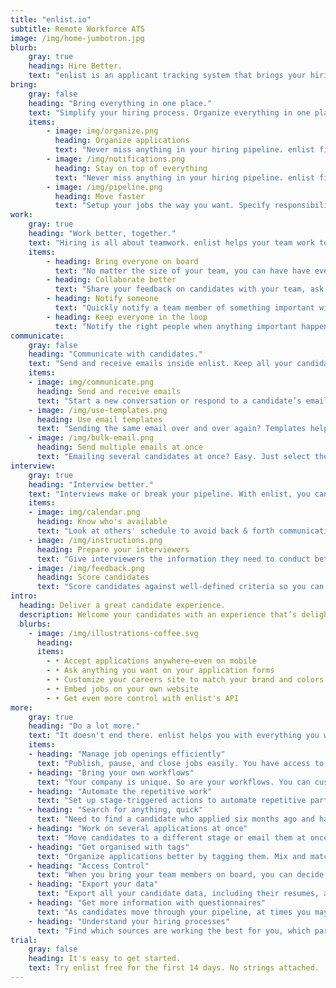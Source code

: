 ```yaml
---
title: "enlist.io"
subtitle: Remote Workforce ATS
image: /img/home-jumbotron.jpg
blurb:
    gray: true
    heading: Hire Better.
    text: "enlist is an applicant tracking system that brings your hiring back in control. Collaborate with your team, communicate with your candidates, get more out of your interviews, automate what's repetitive, and make better decisions."
bring:
    gray: false
    heading: "Bring everything in one place."
    text: "Simplify your hiring process. Organize everything in one place, know what needs your attention, and move faster."
    items:
        - image: img/organize.png
          heading: Organize applications  
          text: "Never miss anything in your hiring pipeline. enlist finds what needs your attention so you don't have to."
        - image: /img/notifications.png
          heading: Stay on top of everything
          text: "Never miss anything in your hiring pipeline. enlist finds what needs your attention so you don't have to."
        - image: /img/pipeline.png
          heading: Move faster
          text: "Setup your jobs the way you want. Specify responsibilities for different team members. Automate what's repetitive."
work:
    gray: true
    heading: "Work better, together."
    text: "Hiring is all about teamwork. enlist helps your team work together to make better hiring decisions."
    items:
        - heading: Bring everyone on board  
          text: "No matter the size of your team, you can have have everyone contribute with enlist."
        - heading: Collaborate better
          text: "Share your feedback on candidates with your team, ask for their feedback, and manage it all easily."
        - heading: Notify someone  
          text: "Quickly notify a team member of something important with a simple @mention."
        - heading: Keep everyone in the loop
          text: "Notify the right people when anything important happens, automatically."
communicate: 
    gray: false
    heading: "Communicate with candidates."
    text: "Send and receive emails inside enlist. Keep all your candidate communication in one place."
    items:
    - image: img/communicate.png
      heading: Send and receive emails  
      text: "Start a new conversation or respond to a candidate’s email from inside enlist."
    - image: /img/use-templates.png
      heading: Use email templates
      text: "Sending the same email over and over again? Templates help you save yourself some time and work."
    - image: /img/bulk-email.png
      heading: Send multiple emails at once
      text: "Emailing several candidates at once? Easy. Just select them, write your email (or choose a template) and hit send."
interview:
    gray: true
    heading: "Interview better."
    text: "Interviews make or break your pipeline. With enlist, you can conduct better, more focused interviews, and make better decisions."
    items:
    - image: img/calendar.png
      heading: Know who's available 
      text: "Look at others' schedule to avoid back & forth communication and clashes."
    - image: /img/instructions.png
      heading: Prepare your interviewers
      text: "Give interviewers the information they need to conduct better, more focused interviews."
    - image: /img/feedback.png
      heading: Score candidates
      text: "Score candidates against well-defined criteria so you can make better decisions, faster."
intro:
  heading: Deliver a great candidate experience. 
  description: Welcome your candidates with an experience that’s delightful. enlist helps you create a job board that matches your brand in no time.
  blurbs:
    - image: /img/illustrations-coffee.svg
      heading: 
      items: 
        - • Accept applications anywhere—even on mobile
        - • Ask anything you want on your application forms
        - • Customize your careers site to match your brand and colors
        - • Embed jobs on your own website
        - • Get even more control with enlist's API
more:
    gray: true
    heading: "Do a lot more."
    text: "It doesn't end there. enlist helps you with everything you want in an applicant tracking system."
    items:
    - heading: "Manage job openings efficiently"
      text: "Publish, pause, and close jobs easily. You have access to all you data even when the job is closed."
    - heading: "Bring your own workflows"
      text: "Your company is unique. So are your workflows. You can customize everything in enlist to suit your needs."
    - heading: "Automate the repetitive work"
      text: "Set up stage-triggered actions to automate repetitive parts of your job pipeline, like sending emails or questionnaires."
    - heading: "Search for anything, quick"
      text: "Need to find a candidate who applied six months ago and had a specific word in their resume? Easy."
    - heading: "Work on several applications at once"
      text: "Move candidates to a different stage or email them at once with bulk actions."
    - heading: "Get organised with tags"
      text: "Organize applications better by tagging them. Mix and match tags to filter applications."
    - heading: "Access Control"
      text: "When you bring your team members on board, you can decide who gets to see exactly what."
    - heading: "Export your data"
      text: "Export all your candidate data, including their resumes, anytime you want with a single click."
    - heading: "Get more information with questionnaires"
      text: "As candidates move through your pipeline, at times you may want some extra information from them. Questionnaires make that a breeze."
    - heading: "Understand your hiring processes"
      text: "Find which sources are working the best for you, which parts of your job pipeline are slowing you down with actionable hiring reports."
trial:
    gray: false
    heading: It's easy to get started.
    text: Try enlist free for the first 14 days. No strings attached.
---
```

